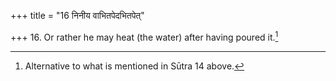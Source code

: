 +++
title = "16 निनीय वाभितपेदभितपेत्"

+++
16. Or rather he may heat (the water) after having poured it.[^1]  

[^1]: Alternative to what is mentioned in Sūtra 14 above.

